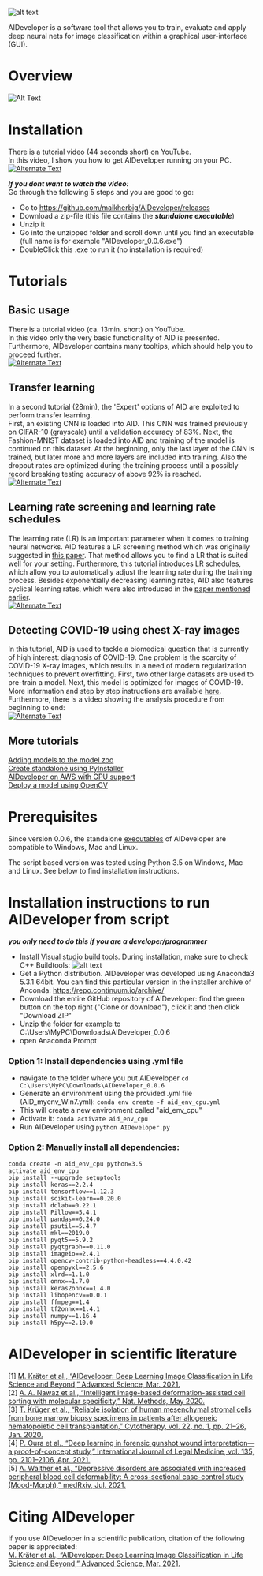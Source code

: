 
![alt text](art/main_icon_simple_04_text2.png "AIDeveloper Logo with Text")  

AIDeveloper is a software tool that allows you to train, evaluate and apply deep neural nets 
for image classification within a graphical user-interface (GUI).  

# Overview  
![Alt Text](art/Intro-v07.gif)
# Installation  
There is a tutorial video (44 seconds short) on YouTube.  
In this video, I show you how to get AIDeveloper running on your PC.  
[![Alternate Text](/art/Youtube_Link_Tutorial0_v01.png)](https://youtu.be/s5Kby9UuzL4 "AIDeveloper Tutorial 0")  

  
**_If you dont want to watch the video:_**   
Go through the following 5 steps and you are good to go:    
* Go to https://github.com/maikherbig/AIDeveloper/releases
* Download a zip-file (this file contains the **_standalone executable_**)   
* Unzip it  
* Go into the unzipped folder and scroll down until you find an executable (full name is for example "AIDeveloper_0.0.6.exe")  
* DoubleClick this .exe to run it (no installation is required) 

# Tutorials  
## Basic usage  
There is a tutorial video (ca. 13min. short) on YouTube.  
In this video only the very basic functionality of AID is presented. Furthermore, AIDeveloper contains many tooltips, which should help you to proceed further.  
[![Alternate Text](art/Youtube_Link_Tutorial1_v04.png)](https://youtu.be/dvFiSRnwoto "AIDeveloper Tutorial 1")
  
  
## Transfer learning  
In a second tutorial (28min), the 'Expert' options of AID are exploited to perform transfer learning.  
First, an existing CNN is loaded into AID. This CNN was trained previously on CIFAR-10 (grayscale) until a validation accuracy of 83%. Next, the Fashion-MNIST dataset is loaded into AID and training of the model is continued on this dataset. At the beginning, only the last layer of the CNN is trained, but later more and more layers are included into training. Also the dropout rates are optimized during the training process until a possibly record breaking testing accuracy of above 92% is reached.  
[![Alternate Text](art/Youtube_Link_Tutorial2_v04.png)](https://youtu.be/NWhv4PF0C4g "AIDeveloper Tutorial 2")
  
  
## Learning rate screening and learning rate schedules  
The learning rate (LR) is an important parameter when it comes to training neural networks. AID features a LR screening method which was originally suggested in
[this paper](https://arxiv.org/abs/1506.01186). That method allows you to find a LR that is suited well for your setting. Furthermore, this tutorial introduces LR schedules, which allow you to automatically adjust the learning rate during the training process. Besides exponentially decreasing learning rates, AID also features cyclical learning rates, which were also introduced in the [paper mentioned earlier](https://arxiv.org/abs/1506.01186).     
[![Alternate Text](art/Youtube_Link_Tutorial_LR_schedules.png)](https://youtu.be/cQSFFURAtPc "AIDeveloper Learning rate schedules and learning rate screening")  
  
  
## Detecting COVID-19 using chest X-ray images  
In this tutorial, AID is used to tackle a biomedical question that is currently of high interest: diagnosis of COVID-19. One problem is the scarcity of COVID-19 X-ray images, which results in a need of modern regularization techniques to prevent overfitting. First, two other large datasets are used to pre-train a model. Next, this model is optimized for images of COVID-19.
More information and step by step instructions are available [here](https://github.com/maikherbig/AIDeveloper/tree/master/Tutorial%205%20COVID-19%20Chest%20X-ray%20images).  
Furthermore, there is a video showing the analysis procedure from beginning to end:  
[![Alternate Text](art/Youtube_Link_Tutorial5_v03.png)](https://www.youtube.com/watch?v=KRDJBJD7CsA "AIDeveloper Tutorial 5")
  
  
## More tutorials  
[Adding models to the model zoo](https://www.youtube.com/watch?v=XboH-YsG6LA&t)  
[Create standalone using PyInstaller](https://figshare.com/articles/Krater_et_al_2020_Data_zip/9902636)  
[AIDeveloper on AWS with GPU support](https://www.youtube.com/watch?v=C3pMNAg68XQ&t)  
[Deploy a model using OpenCV](https://github.com/maikherbig/AIDeveloper/tree/master/Tutorial%20Deploy%20to%20OpenCV%20dnn)  

# Prerequisites  
Since version 0.0.6, the standalone [executables](https://github.com/maikherbig/AIDeveloper/releases) of AIDeveloper are compatible to Windows, Mac and Linux.

The script based version was tested using Python 3.5 on Windows, Mac and Linux. See below to find installation instructions.

# Installation instructions to run AIDeveloper from script
**_you only need to do this if you are a developer/programmer_**
* Install [Visual studio build tools](https://visualstudio.microsoft.com/visual-cpp-build-tools/). During installation, make sure to check C++ Buildtools:
![alt text](https://github.com/maikherbig/AIDeveloper/blob/master/art/VS_Build_Tools.png "Installation of VS Build tools")
* Get a Python distribution. AIDeveloper was developed using Anaconda3 5.3.1 64bit. You can find this particular version in the installer archive of Anconda: https://repo.continuum.io/archive/
* Download the entire GitHub repository of AIDeveloper: find the green button on the top right ("Clone or download"), click it and then click "Download ZIP"
* Unzip the folder for example to C:\Users\MyPC\Downloads\AIDeveloper_0.0.6
* open Anaconda Prompt
### Option 1: Install dependencies using .yml file
* navigate to the folder where you put AIDeveloper `cd C:\Users\MyPC\Downloads\AIDeveloper_0.0.6`
* Generate an environment using the provided .yml file (AID_myenv_Win7.yml): `conda env create -f aid_env_cpu.yml`
* This will create a new environment called "aid_env_cpu"
* Activate it: `conda activate aid_env_cpu`
* Run AIDeveloper using `python AIDeveloper.py`  
### Option 2: Manually install all dependencies:
```
conda create -n aid_env_cpu python=3.5
activate aid_env_cpu
pip install --upgrade setuptools
pip install keras==2.2.4
pip install tensorflow==1.12.3
pip install scikit-learn==0.20.0
pip install dclab==0.22.1
pip install Pillow==5.4.1
pip install pandas==0.24.0 
pip install psutil==5.4.7
pip install mkl==2019.0
pip install pyqt5==5.9.2
pip install pyqtgraph==0.11.0
pip install imageio==2.4.1
pip install opencv-contrib-python-headless==4.4.0.42
pip install openpyxl==2.5.6
pip install xlrd==1.1.0
pip install onnx==1.7.0
pip install keras2onnx==1.4.0
pip install libopencv==0.0.1
pip install ffmpeg==1.4
pip install tf2onnx==1.4.1
pip install numpy==1.16.4
pip install h5py==2.10.0
```
# AIDeveloper in scientific literature  
[1]	[M. Kräter et al., “AIDeveloper: Deep Learning Image Classification in Life Science and Beyond,” Advanced Science, Mar. 2021.](https://onlinelibrary.wiley.com/doi/10.1002/advs.202003743)  
[2]	[A. A. Nawaz et al., “Intelligent image-based deformation-assisted cell sorting with molecular specificity,” Nat. Methods, May 2020.](https://rdcu.be/b4ow4)    
[3]	[T. Krüger et al., “Reliable isolation of human mesenchymal stromal cells from bone marrow biopsy specimens in patients after allogeneic hematopoietic cell transplantation,” Cytotherapy, vol. 22, no. 1, pp. 21–26, Jan. 2020.](https://www.ncbi.nlm.nih.gov/pubmed/31883948)  
[4]	[P. Oura et al., “Deep learning in forensic gunshot wound interpretation—a proof-of-concept study,” International Journal of Legal Medicine, vol. 135, pp. 2101–2106, Apr. 2021.](https://doi.org/10.1007/s00414-021-02566-3)  
[5]	[A. Walther et al., “Depressive disorders are associated with increased peripheral blood cell deformability: A cross-sectional case-control study (Mood-Morph),” medRxiv, Jul. 2021.](https://doi.org/10.1101/2021.07.01.21259846)  
# Citing AIDeveloper  
If you use AIDeveloper in a scientific publication, citation of the following paper is appreciated:  
[M. Kräter et al., “AIDeveloper: Deep Learning Image Classification in Life Science and Beyond,” Advanced Science, Mar. 2021.](https://onlinelibrary.wiley.com/doi/10.1002/advs.202003743)  
